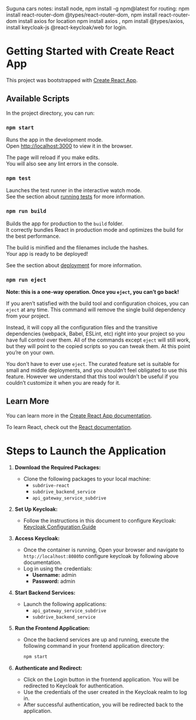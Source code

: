 Suguna cars notes:
install node,
 npm install -g npm@latest
for routing: npm install react-router-dom @types/react-router-dom,  npm install react-router-dom
install axios for location  npm install axios   , npm install @types/axios, 
install  keycloak-js @react-keycloak/web for login.

# Getting Started with Create React App

This project was bootstrapped with [Create React App](https://github.com/facebook/create-react-app).

## Available Scripts

In the project directory, you can run:

### `npm start`

Runs the app in the development mode.\
Open [http://localhost:3000](http://localhost:3000) to view it in the browser.

The page will reload if you make edits.\
You will also see any lint errors in the console.

### `npm test`

Launches the test runner in the interactive watch mode.\
See the section about [running tests](https://facebook.github.io/create-react-app/docs/running-tests) for more information.

### `npm run build`

Builds the app for production to the `build` folder.\
It correctly bundles React in production mode and optimizes the build for the best performance.

The build is minified and the filenames include the hashes.\
Your app is ready to be deployed!

See the section about [deployment](https://facebook.github.io/create-react-app/docs/deployment) for more information.

### `npm run eject`

**Note: this is a one-way operation. Once you `eject`, you can’t go back!**

If you aren’t satisfied with the build tool and configuration choices, you can `eject` at any time. This command will remove the single build dependency from your project.

Instead, it will copy all the configuration files and the transitive dependencies (webpack, Babel, ESLint, etc) right into your project so you have full control over them. All of the commands except `eject` will still work, but they will point to the copied scripts so you can tweak them. At this point you’re on your own.

You don’t have to ever use `eject`. The curated feature set is suitable for small and middle deployments, and you shouldn’t feel obligated to use this feature. However we understand that this tool wouldn’t be useful if you couldn’t customize it when you are ready for it.

## Learn More

You can learn more in the [Create React App documentation](https://facebook.github.io/create-react-app/docs/getting-started).

To learn React, check out the [React documentation](https://reactjs.org/).


# Steps to Launch the Application

1. **Download the Required Packages:**
   - Clone the following packages to your local machine:
     - `subdrive-react`
     - `subdrive_backend_service`
     - `api_gateway_service_subdrive`

2. **Set Up Keycloak:**
   - Follow the instructions in this document to configure Keycloak: 
     [Keycloak Configuration Guide](https://subdrive3rentals.atlassian.net/wiki/spaces/~712020ec3daae59c2d4b53b467e689f919e45d/pages/8224770/KeyCloak+-+Identity+Access+Management+IAM)

3. **Access Keycloak:**
   - Once the container is running, Open your browser and navigate to `http://localhost:8080`to configure keycloak by following above documentation.
   - Log in using the credentials:
     - **Username:** admin
     - **Password:** admin

4. **Start Backend Services:**
   - Launch the following applications:
     - `api_gateway_service_subdrive`
     - `subdrive_backend_service`

5. **Run the Frontend Application:**
   - Once the backend services are up and running, execute the following command in your frontend application directory:
     ```bash
     npm start
     ```

6. **Authenticate and Redirect:**
   - Click on the Login button in the frontend application. You will be redirected to Keycloak for authentication.
   - Use the credentials of the user created in the Keycloak realm to log in.
   - After successful authentication, you will be redirected back to the application.
